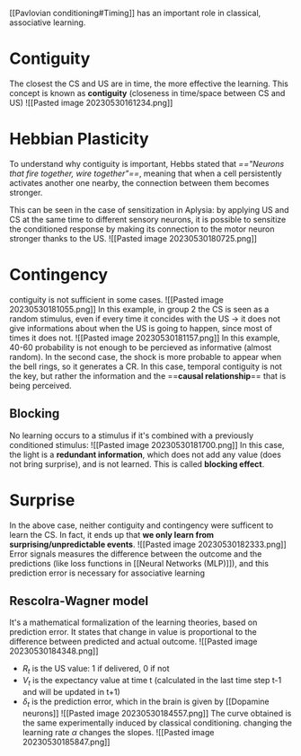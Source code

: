 [[Pavlovian conditioning#Timing]] has an important role in classical, associative learning.
# Contiguity
The closest the CS and US are in time, the more effective the learning. This concept is known as **contiguity** (closeness in time/space between CS and US)
![[Pasted image 20230530161234.png]]

# Hebbian Plasticity
To understand why contiguity is important, Hebbs stated that _=="Neurons that fire together, wire together"==_, meaning that when a cell persistently activates another one nearby, the connection between them becomes stronger.

This can be seen in the case of sensitization in Aplysia: by applying US and CS at the same time to different sensory neurons, it is possible to sensitize the conditioned response by making its connection to the motor neuron stronger thanks to the US.
![[Pasted image 20230530180725.png]]
# Contingency
contiguity is not sufficient in some cases.
![[Pasted image 20230530181055.png]]
In this example, in group 2 the CS is seen as a random stimulus, even if every time it concides with the US -> it does not give informations about when the US is going to happen, since most of times it does not.
![[Pasted image 20230530181157.png]]
In this example, 40-60 probability is not enough to be percieved as informative (almost random). In the second case, the shock is more probable to appear when the bell rings, so it generates a CR.
In this case, temporal contiguity is not the key, but rather the information and the ==**causal relationship**== that is being perceived.
## Blocking
No learning occurs to a stimulus if it's combined with a previously conditioned stimulus:
![[Pasted image 20230530181700.png]]
In this case, the light is a **redundant information**, which does not add any value (does not bring surprise), and is not learned.
This is called **blocking effect**.
# Surprise
In the above case, neither contiguity and contingency were sufficent to learn the CS. In fact, it ends up that **we only learn from surprising/unpredictable events**.
![[Pasted image 20230530182333.png]]
Error signals measures the difference between the outcome and the predictions (like loss functions in [[Neural Networks (MLP)]]), and this prediction error is necessary for associative learning
## Rescolra-Wagner model
It's a mathematical formalization of the learning theories, based on prediction error.
It states that change in value is proportional to the difference between predicted and actual outcome.
![[Pasted image 20230530184348.png]]
- $R_{t}$ is the US value: 1 if delivered, 0 if not
- $V_{t}$ is the expectancy value at time t (calculated in the last time step t-1 and will be updated in t+1)
- $\delta_{t}$ is the prediction error, which in the brain is given by [[Dopamine neurons]]
![[Pasted image 20230530184557.png]]
The curve obtained is the same experimentally induced by classical conditioning. changing the learning rate $\alpha$ changes the slopes.
![[Pasted image 20230530185847.png]]